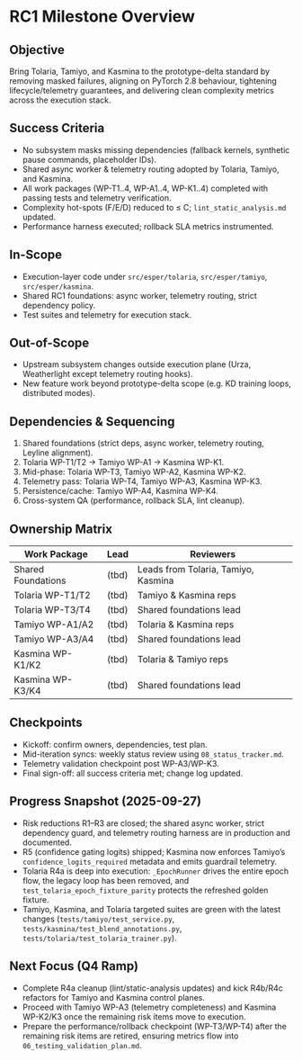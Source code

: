 # RC1 Milestone Overview

## Objective
Bring Tolaria, Tamiyo, and Kasmina to the prototype-delta standard by removing masked failures, aligning on PyTorch 2.8 behaviour, tightening lifecycle/telemetry guarantees, and delivering clean complexity metrics across the execution stack.

## Success Criteria
- No subsystem masks missing dependencies (fallback kernels, synthetic pause commands, placeholder IDs).
- Shared async worker & telemetry routing adopted by Tolaria, Tamiyo, and Kasmina.
- All work packages (WP-T1..4, WP-A1..4, WP-K1..4) completed with passing tests and telemetry verification.
- Complexity hot-spots (F/E/D) reduced to ≤ C; `lint_static_analysis.md` updated.
- Performance harness executed; rollback SLA metrics instrumented.

## In-Scope
- Execution-layer code under `src/esper/tolaria`, `src/esper/tamiyo`, `src/esper/kasmina`.
- Shared RC1 foundations: async worker, telemetry routing, strict dependency policy.
- Test suites and telemetry for execution stack.

## Out-of-Scope
- Upstream subsystem changes outside execution plane (Urza, Weatherlight except telemetry routing hooks).
- New feature work beyond prototype-delta scope (e.g. KD training loops, distributed modes).

## Dependencies & Sequencing
1. Shared foundations (strict deps, async worker, telemetry routing, Leyline alignment).
2. Tolaria WP-T1/T2 → Tamiyo WP-A1 → Kasmina WP-K1.
3. Mid-phase: Tolaria WP-T3, Tamiyo WP-A2, Kasmina WP-K2.
4. Telemetry pass: Tolaria WP-T4, Tamiyo WP-A3, Kasmina WP-K3.
5. Persistence/cache: Tamiyo WP-A4, Kasmina WP-K4.
6. Cross-system QA (performance, rollback SLA, lint cleanup).

## Ownership Matrix
| Work Package | Lead | Reviewers |
|--------------|------|-----------|
| Shared Foundations | (tbd) | Leads from Tolaria, Tamiyo, Kasmina |
| Tolaria WP-T1/T2 | (tbd) | Tamiyo & Kasmina reps |
| Tolaria WP-T3/T4 | (tbd) | Shared foundations lead |
| Tamiyo WP-A1/A2 | (tbd) | Tolaria & Kasmina reps |
| Tamiyo WP-A3/A4 | (tbd) | Shared foundations lead |
| Kasmina WP-K1/K2 | (tbd) | Tolaria & Tamiyo reps |
| Kasmina WP-K3/K4 | (tbd) | Shared foundations lead |

## Checkpoints
- Kickoff: confirm owners, dependencies, test plan.
- Mid-iteration syncs: weekly status review using `08_status_tracker.md`.
- Telemetry validation checkpoint post WP-A3/WP-K3.
- Final sign-off: all success criteria met; change log updated.

## Progress Snapshot (2025-09-27)
- Risk reductions R1–R3 are closed; the shared async worker, strict dependency guard, and telemetry routing harness are in production and documented.
- R5 (confidence gating logits) shipped; Kasmina now enforces Tamiyo’s `confidence_logits_required` metadata and emits guardrail telemetry.
- Tolaria R4a is deep into execution: `_EpochRunner` drives the entire epoch flow, the legacy loop has been removed, and `test_tolaria_epoch_fixture_parity` protects the refreshed golden fixture.
- Tamiyo, Kasmina, and Tolaria targeted suites are green with the latest changes (`tests/tamiyo/test_service.py`, `tests/kasmina/test_blend_annotations.py`, `tests/tolaria/test_tolaria_trainer.py`).

## Next Focus (Q4 Ramp)
- Complete R4a cleanup (lint/static-analysis updates) and kick R4b/R4c refactors for Tamiyo and Kasmina control planes.
- Proceed with Tamiyo WP-A3 (telemetry completeness) and Kasmina WP-K2/K3 once the remaining risk items move to execution.
- Prepare the performance/rollback checkpoint (WP-T3/WP-T4) after the remaining risk items are retired, ensuring metrics flow into `06_testing_validation_plan.md`.
